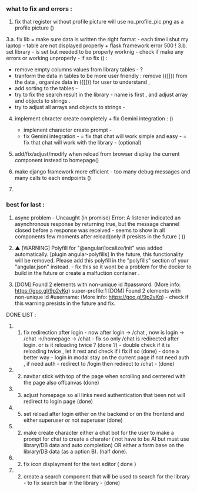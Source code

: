 ### what to fix and errors : 
1. fix that register without profile picture will use no_profile_pic.png as a profile picture ()


3.a. fix lib = make sure data is written the right format - each time i shut my laptop - table are not displayed properly + flask framework error 500 !
3.b. set library - is set but needed to be properly worknig - check if make any errors or working unproperly - if so fix () :
   - remove empty columns values from library tables - ? 
   - tranform the data in tables to be more user friendly : remove ({[]}) from the data , organize data in ({[]}) for user to understand , 
   - add sorting to the tables - 
   - try to fix the search result in the library - name is first , and adjust array and objects to strings . 
   - try to adjust all arrays and objects to strings - 

4. implement chracter create completely + fix Gemini integration : ()
   - implenent character create prompt - 
   - fix Gemini integration - 
   = fix that chat will work  simple and easy - 
   = fix that chat will work with the library - (optional)

6. add/fix/adjust/modify when reload from browser display the current component instead to homepage()

7. make django framework more efficient - too many debug messages and many calls to each endpoints ()

7. 

### best for last : 
1. async problem - Uncaught (in promise) Error: A listener indicated an asynchronous response by returning true, but the message channel closed before a response was received - seems to show in all components few moments after reload(only if presists in the future ( )) 

2.  ▲ [WARNING] Polyfill for "@angular/localize/init" was added automatically. [plugin angular-polyfills]
            In the future, this functionality will be removed. Please add this polyfill in the "polyfills" section of your "angular.json" instead. - fix this so it wont be a problem for the docker to build in the future or create a malfuction container .


3. [DOM] Found 2 elements with non-unique id #password: (More info: https://goo.gl/9p2vKq) 
   super-profile:1 [DOM] Found 2 elements with non-unique id #username: (More info: https://goo.gl/9p2vKq)  - check if this warning presists in the future and fix.


DONE LIST : 

1. 1. fix redirection after login - now after login -> /chat , now is login -> /chat ->/homepage -> /chat - fix so only /chat is redirected after login. or is it reloading twice ? (done ?) - double check if it is reloading twice , let it rest and check if i fix if so (done) - done a better way - login in modal stay on the current page if not need auth , if need auth - redirect to /login then redirect to /chat - (done)

2. 2. navbar stick with top of the page when scrolling and centered with the page also offcanvas (done) 

3. 3. adjust homepage so all links need authentication that been not will redirect to login page (done)

4. 5. set reload after login either on the backend or on the frontend and either superuser or not superuser (done)

5. 2. make create character either a chat bot for the user to make a prompt for chat to create a charater ( not have to be AI but must use library/DB data and auto completion) OR either a form base on the library/DB data (as a option B). (half done).

6. 2. fix icon displayment for the text editor ( done )

7. 2. create a search component that will be used to search for the library - to fix search bar in the library - (done)

